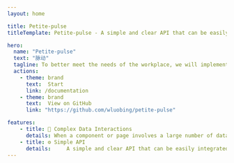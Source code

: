 ```yaml
---
layout: home

title: Petite-pulse
titleTemplate: Petite-pulse - A simple and clear API that can be easily integrated into projects.

hero:
  name: "Petite-pulse"
  text: "脉动"
  tagline: To better meet the needs of the workplace, we will implement Vue.js state management and develop other practical features based on this library.
  actions:
    - theme: brand
      text:  Start
      link: /documentation
    - theme: brand
      text:  View on GitHub
      link: "https://github.com/wluobing/petite-pulse"

features:
    - title: 🔨 Complex Data Interactions
      details: When a component or page involves a large number of data changes and listeners, Petite-pulse provides a usage experience based on Signia.
    - title: ⚙️ Simple API
      details:     A simple and clear API that can be easily integrated into projects.
---
```

